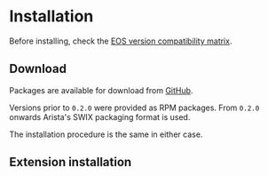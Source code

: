 # Installation

Before installing, check the [EOS version compatibility matrix](compat.md).

## Download

Packages are available for download from [GitHub](releases).

Versions prior to `0.2.0` were provided as RPM packages. From `0.2.0` onwards
Arista's SWIX packaging format is used.

The installation procedure is the same in either case.

## Extension installation


